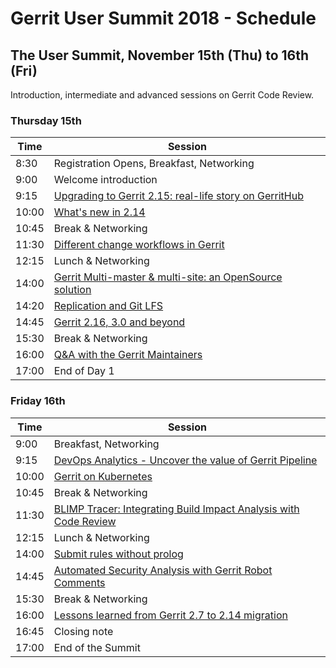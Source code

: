 # Gerrit User Summit 2018 - Schedule

## The User Summit, November 15th (Thu) to 16th (Fri)

Introduction, intermediate and advanced sessions on Gerrit Code Review.

### Thursday 15th

| Time  | Session                                                                                      |
|-------|----------------------------------------------------------------------------------------------|
|  8:30 | Registration Opens, Breakfast, Networking                                                    |
|  9:00 | Welcome introduction                                                                         |
|  9:15 | [Upgrading to Gerrit 2.15: real-life story on GerritHub](sessions/gerrithub-2.15-upgrade.md) |
| 10:00 | [What's new in 2.14](sessions/new-in-2.14.md)                                                |
| 10:45 | Break & Networking                                                                           |
| 11:30 | [Different change workflows in Gerrit](sessions/different-change-workflows-in-gerrit.md)     |
| 12:15 | Lunch & Networking                                                                           |
| 14:00 | [Gerrit Multi-master & multi-site: an OpenSource solution](sessions/multi-master-multi-site.md)|
| 14:20 | [Replication and Git LFS](sessions/replication-and-git-lfs.md)                               |
| 14:45 | [Gerrit 2.16, 3.0 and beyond](sessions/gerrit-beyond.md)
| 15:30 | Break & Networking                                                                           |
| 16:00 | [Q&A with the Gerrit Maintainers](sessions/maintainers-qa.md)                                |
| 17:00 | End of Day 1                                                                                 |

### Friday 16th

| Time  | Session                                                                                      |
|-------|----------------------------------------------------------------------------------------------|
|  9:00 | Breakfast, Networking                                                                        |
|  9:15 | [DevOps Analytics - Uncover the value of Gerrit Pipeline](sessions/devops-analytics.md)      |
| 10:00 | [Gerrit on Kubernetes](sessions/gerrit-on-kubernetes.md)                                     |
| 10:45 | Break & Networking                                                                           |
| 11:30 | [BLIMP Tracer: Integrating Build Impact Analysis with Code Review](sessions/blimp-tracer.md) |
| 12:15 | Lunch & Networking                                                                           |
| 14:00 | [Submit rules without prolog](sessions/simple-submit.md)                                     |
| 14:45 | [Automated Security Analysis with Gerrit Robot Comments](sessions/automated-security-analysis-with-gerrit.md)|
| 15:30 | Break & Networking                                                                           |
| 16:00 | [Lessons learned from Gerrit 2.7 to 2.14 migration](sessions/migration-2.7-to-2.14.md)       |
| 16:45 | Closing note                                                                                 |
| 17:00 | End of the Summit                                                                            |
